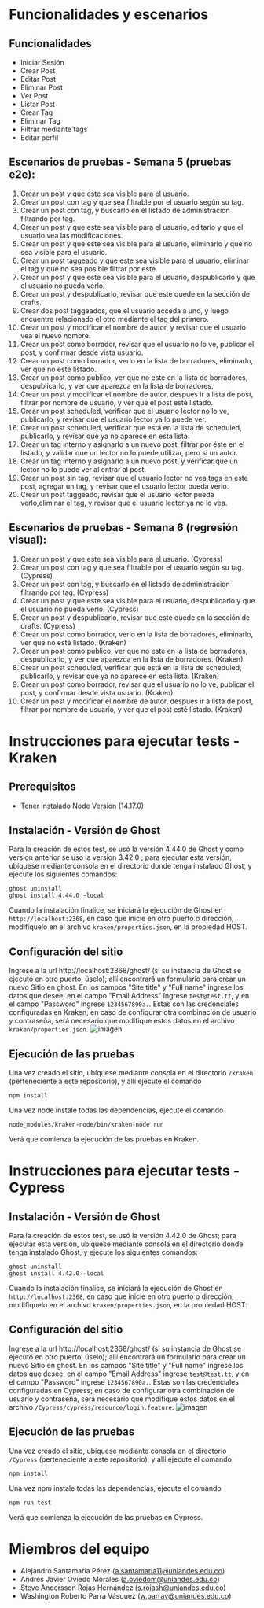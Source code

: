 # Funcionalidades y escenarios
## Funcionalidades
- Iniciar Sesión
- Crear Post
- Editar Post
- Eliminar Post
- Ver Post
- Listar Post
- Crear Tag
- Eliminar Tag
- Filtrar mediante tags
- Editar perfil

## Escenarios de pruebas - Semana 5 (pruebas e2e):

1. Crear un post y que este sea visible para el usuario.
2. Crear un post con tag y que sea filtrable por el usuario según su tag.
3. Crear un post con tag, y buscarlo en el listado de administracion filtrando por tag.
4. Crear un post y que este sea visible para el usuario, editarlo y que el usuario vea las modificaciones.
5. Crear un post y que este sea visible para el usuario, eliminarlo y que no sea visible para el usuario.
6. Crear un post taggeado y que este sea visible para el usuario, eliminar el tag y que no sea posible filtrar por este.
7. Crear un post y que este sea visible para el usuario, despublicarlo y que el usuario no pueda verlo.
8. Crear un post y despublicarlo, revisar que este quede en la sección de drafts.
9. Crear dos post taggeados, que el usuario acceda a uno, y luego encuentre relacionado el otro mediante el tag del primero.
10. Crear un post y modificar el nombre de autor, y revisar que el usuario vea el nuevo nombre.
11. Crear un post como borrador, revisar que el usuario no lo ve, publicar el post, y confirmar desde vista usuario.
12. Crear un post como borrador, verlo en la lista de borradores, eliminarlo, ver que no esté listado.
13. Crear un post como publico, ver que no este en la lista de borradores, despublicarlo, y ver que aparezca en la lista de borradores.
14. Crear un post y modificar el nombre de autor, despues ir a lista de post, filtrar por nombre de usuario, y ver que el post esté listado.
15. Crear un post scheduled, verificar que el usuario lector no lo ve, publicarlo, y revisar que el usuario lector ya lo puede ver.
16. Crear un post scheduled, verificar que está en la lista de scheduled, publicarlo, y revisar que ya no aparece en esta lista.
17. Crear un tag interno y asignarlo a un nuevo post, filtrar por éste en el listado, y validar que un lector no lo puede utilizar, pero sí un autor.
18. Crear un tag interno y asignarlo a un nuevo post, y verificar que un lector no lo puede ver al entrar al post.
19. Crear un post sin tag, revisar que el usuario lector no vea tags en este post, agregar un tag, y revisar que el usuario lector pueda verlo.
20. Crear un post taggeado, revisar que el usuario lector pueda verlo,eliminar el tag, y revisar que el usuario lector ya no lo vea.

## Escenarios de pruebas - Semana 6 (regresión visual):
1. Crear un post y que este sea visible para el usuario. (Cypress)
2. Crear un post con tag y que sea filtrable por el usuario según su tag. (Cypress)
3. Crear un post con tag, y buscarlo en el listado de administracion filtrando por tag. (Cypress)
4. Crear un post y que este sea visible para el usuario, despublicarlo y que el usuario no pueda verlo. (Cypress)
5. Crear un post y despublicarlo, revisar que este quede en la sección de drafts. (Cypress)
6. Crear un post como borrador, verlo en la lista de borradores, eliminarlo, ver que no esté listado. (Kraken)
7. Crear un post como publico, ver que no este en la lista de borradores, despublicarlo, y ver que aparezca en la lista de borradores. (Kraken)
8. Crear un post scheduled, verificar que está en la lista de scheduled, publicarlo, y revisar que ya no aparece en esta lista. (Kraken)
9. Crear un post como borrador, revisar que el usuario no lo ve, publicar el post, y confirmar desde vista usuario. (Kraken)
10. Crear un post y modificar el nombre de autor, despues ir a lista de post, filtrar por nombre de usuario, y ver que el post esté listado. (Kraken)

# Instrucciones para ejecutar tests - Kraken

## Prerequisitos
* Tener instalado Node Version (14.17.0)

## Instalación - Versión de Ghost
Para la creación de estos test, se usó la versión 4.44.0 de Ghost y como version anterior se uso la version 3.42.0 ; para ejecutar esta versión, ubíquese mediante consola en el directorio donde tenga instalado Ghost, y ejecute los siguientes comandos:
```
ghost uninstall
ghost install 4.44.0 -local
```
Cuando la instalación finalice, se iniciará la ejecución de Ghost en `http://localhost:2368`, en caso que inicie en otro puerto o dirección, modifiquelo en el archivo `kraken/properties.json`, en la propiedad HOST.
## Configuración del sitio
Ingrese a la url http://localhost:2368/ghost/ (si su instancia de Ghost se ejecutó en otro puerto, úselo); allí encontrará un formulario para crear un nuevo Sitio en ghost. En los campos "Site title" y "Full name" ingrese los datos que desee, en el campo "Email Address" ingrese `test@test.tt`, y en el campo "Password" ingrese `1234567890a.`. Estas son las credenciales configuradas en Kraken; en caso de configurar otra combinación de usuario y contraseña, será necesario que modifique estos datos en el archivo `kraken/properties.json`.
![imagen](https://user-images.githubusercontent.com/98656893/167307021-8f72da03-575a-4cdc-89a5-50dcf7e8a2eb.png)
## Ejecución de las pruebas
Una vez creado el sitio, ubíquese mediante consola en el directorio `/kraken` (perteneciente a este repositorio), y allí ejecute el comando 
```
npm install
```
Una vez node instale todas las dependencias, ejecute el comando 
```
node_modules/kraken-node/bin/kraken-node run
```
Verá que comienza la ejecución de las pruebas en Kraken.

# Instrucciones para ejecutar tests - Cypress
## Instalación - Versión de Ghost
Para la creación de estos test, se usó la versión 4.42.0 de Ghost; para ejecutar esta versión, ubíquese mediante consola en el directorio donde tenga instalado Ghost, y ejecute los siguientes comandos:
```
ghost uninstall
ghost install 4.42.0 -local
```
Cuando la instalación finalice, se iniciará la ejecución de Ghost en `http://localhost:2368`, en caso que inicie en otro puerto o dirección, modifiquelo en el archivo `kraken/properties.json`, en la propiedad HOST.
## Configuración del sitio
Ingrese a la url http://localhost:2368/ghost/ (si su instancia de Ghost se ejecutó en otro puerto, úselo); allí encontrará un formulario para crear un nuevo Sitio en ghost. En los campos "Site title" y "Full name" ingrese los datos que desee, en el campo "Email Address" ingrese `test@test.tt`, y en el campo "Password" ingrese `1234567890a.`. Estas son las credenciales configuradas en Cypress; en caso de configurar otra combinación de usuario y contraseña, será necesario que modifique estos datos en el archivo `/Cypress/cypress/resource/login.feature`.
![imagen](https://user-images.githubusercontent.com/98656893/167307021-8f72da03-575a-4cdc-89a5-50dcf7e8a2eb.png)
## Ejecución de las pruebas
Una vez creado el sitio, ubíquese mediante consola en el directorio `/Cypress` (perteneciente a este repositorio), y allí ejecute el comando 
```
npm install
```
Una vez npm instale todas las dependencias, ejecute el comando 

```
npm run test
```
Verá que comienza la ejecución de las pruebas en Cypress.

# Miembros del equipo
- Alejandro Santamaría Pérez (a.santamaria11@uniandes.edu.co)
- Andrés Javier Oviedo Morales (a.oviedom@uniandes.edu.co)
- Steve Andersson Rojas Hernández (s.rojash@uniandes.edu.co)
- Washington Roberto Parra Vásquez (w.parrav@uniandes.edu.co)
